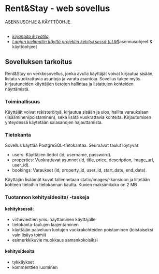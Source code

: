 # Rent&Stay - web sovellus

[ASENNUSOHJE & KÄYTTÖOHJE](DOKUMENTAATIO/asennusohje.md).
<br>
<br>

- [_kirjanpito & työtila_](https://trello.com/invite/b/66dd979b69f8fe952329e9df/ATTIdecd3e46f5556f7fad0b770e17d14b7f159592A9/tikawebo)
- [_Laajan kielimallin käyttö projektin kehityksessä (LLM)_](DOKUMENTAATIO/chatgpt_selvitys.md)asennusohjeet & käyttöohjeet

## Sovelluksen tarkoitus

Rent&Stay on verkkosovellus, jonka avulla käyttäjät voivat kirjautua sisään, listata vuokrattavia asuntoja ja varata asuntoja. Sovellus tukee myös kirjautuneiden käyttäjien tietojen hallintaa ja listattujen kohteiden näyttämistä.

### Toiminallisuus

Käyttäjät voivat rekisteröityä, kirjautua sisään ja ulos, hallita varauksiaan (lisääminen/poistaminen), sekä lisätä vuokrattavia kohteita. Kirjautumisen yhteydessä käytetään salasanojen hajauttamista.

### Tietokanta

Sovellus käyttää PostgreSQL-tietokantaa. Seuraavat taulut löytyvät:

- users: Käyttäjien tiedot (id, username, password).
- properties: Vuokrattavat asunnot (id, title, price, description, image_url, user_id).
- bookings: Varaukset (id, property_id, user_id, start_date, end_date).

Käyttäjän lisäämät kuvat tallennetaan static/images/-kansioon ja liitetään kohteen tietoihin tietokannan kautta. Kuvien maksimikoko on 2 MB

### Tuotannon kehitysideoita/ -taskeja

#### kehityksessä:

- virheviestien yms. näyttäminen käyttäjälle
- tietokanta-taulujen laajentaminen
- käyttäjän palveluun luotujen vuokrakohteiden poistaminen (toistaiseksi vain lisäys toimii)
- esimerkkikuvie muokkaus samankokoisiksi

#### kehitysideoita

- tykkäykset
- kommenttien luominen
